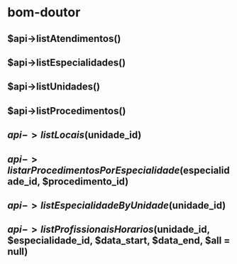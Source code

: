 # bom-doutor

## $api->listAtendimentos()

## $api->listEspecialidades()

## $api->listUnidades()

## $api->listProcedimentos()

## $api->listLocais($unidade_id)

## $api->listarProcedimentosPorEspecialidade($especialidade_id, $procedimento_id)

## $api->listEspecialidadeByUnidade($unidade_id)

## $api->listProfissionaisHorarios($unidade_id, $especialidade_id, $data_start, $data_end, $all = null)
